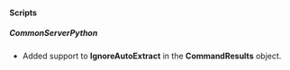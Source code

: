
#### Scripts
##### CommonServerPython
- Added support to **IgnoreAutoExtract** in the **CommandResults** object. 
